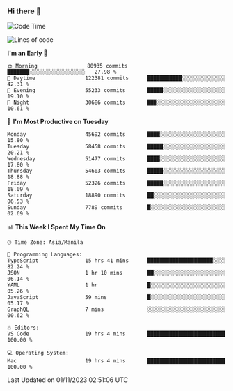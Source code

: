 ### Hi there 👋

<!--START_SECTION:waka-->
![Code Time](http://img.shields.io/badge/Code%20Time-4%2C478%20hrs-blue)

![Lines of code](https://img.shields.io/badge/From%20Hello%20World%20I%27ve%20Written-109.8%20million%20lines%20of%20code-blue)

**I'm an Early 🐤** 

```text
🌞 Morning                80935 commits       ███████░░░░░░░░░░░░░░░░░░   27.98 % 
🌆 Daytime                122381 commits      ███████████░░░░░░░░░░░░░░   42.31 % 
🌃 Evening                55233 commits       █████░░░░░░░░░░░░░░░░░░░░   19.10 % 
🌙 Night                  30686 commits       ███░░░░░░░░░░░░░░░░░░░░░░   10.61 % 
```
📅 **I'm Most Productive on Tuesday** 

```text
Monday                   45692 commits       ████░░░░░░░░░░░░░░░░░░░░░   15.80 % 
Tuesday                  58458 commits       █████░░░░░░░░░░░░░░░░░░░░   20.21 % 
Wednesday                51477 commits       ████░░░░░░░░░░░░░░░░░░░░░   17.80 % 
Thursday                 54603 commits       █████░░░░░░░░░░░░░░░░░░░░   18.88 % 
Friday                   52326 commits       █████░░░░░░░░░░░░░░░░░░░░   18.09 % 
Saturday                 18890 commits       ██░░░░░░░░░░░░░░░░░░░░░░░   06.53 % 
Sunday                   7789 commits        █░░░░░░░░░░░░░░░░░░░░░░░░   02.69 % 
```


📊 **This Week I Spent My Time On** 

```text
🕑︎ Time Zone: Asia/Manila

💬 Programming Languages: 
TypeScript               15 hrs 41 mins      █████████████████████░░░░   82.24 % 
JSON                     1 hr 10 mins        ██░░░░░░░░░░░░░░░░░░░░░░░   06.14 % 
YAML                     1 hr                █░░░░░░░░░░░░░░░░░░░░░░░░   05.26 % 
JavaScript               59 mins             █░░░░░░░░░░░░░░░░░░░░░░░░   05.17 % 
GraphQL                  7 mins              ░░░░░░░░░░░░░░░░░░░░░░░░░   00.62 % 

🔥 Editors: 
VS Code                  19 hrs 4 mins       █████████████████████████   100.00 % 

💻 Operating System: 
Mac                      19 hrs 4 mins       █████████████████████████   100.00 % 
```


 Last Updated on 01/11/2023 02:51:06 UTC
<!--END_SECTION:waka-->


<!--
**rad182/rad182** is a ✨ _special_ ✨ repository because its `README.md` (this file) appears on your GitHub profile.

Here are some ideas to get you started:

- 🔭 I’m currently working on ...
- 🌱 I’m currently learning ...
- 👯 I’m looking to collaborate on ...
- 🤔 I’m looking for help with ...
- 💬 Ask me about ...
- 📫 How to reach me: ...
- 😄 Pronouns: ...
- ⚡ Fun fact: ...
-->
